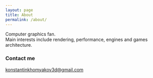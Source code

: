 ```yaml
---
layout: page
title: About
permalink: /about/
---
```


Computer graphics fan.  
Main interests include rendering, performance, engines and games architecture.

### Contact me

[konstantinkhomyakov3d@gmail.com](konstantinkhomyakov3d@gmail.com)
